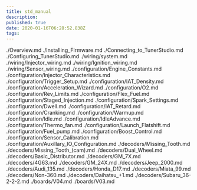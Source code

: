 ```yaml
---
title: std_manual
description: 
published: true
date: 2020-01-16T06:28:52.838Z
tags: 
---
```


./Overview.md
./Installing_Firmware.md
./Connecting_to_TunerStudio.md
./Configuring_TunerStudio.md
./wiring/system.md
./wiring/Injector_wiring.md
./wiring/Ignition_wiring.md
./wiring/Sensor_wiring.md
./configuration/Engine_Constants.md
./configuration/Injector_Characteristics.md
./configuration/Trigger_Setup.md
./configuration/IAT_Density.md
./configuration/Acceleration_Wizard.md
./configuration/O2.md
./configuration/Rev_Limits.md
./configuration/Flex_Fuel.md
./configuration/Staged_Injection.md
./configuration/Spark_Settings.md 
./configuration/Dwell.md
./configuration/IAT_Retard.md
./configuration/Cranking.md
./configuration/Warmup.md
./configuration/Idle.md
./configuration/IdleAdvance.md
./configuration/Thermo_fan.md
./configuration/Launch_Flatshift.md
./configuration/Fuel_pump.md
./configuration/Boost_Control.md
./configuration/Sensor_Calibration.md
./configuration/Auxillary_IO_Configuration.md
./decoders/Missing_Tooth.md
./decoders/Missing_Tooth_(cam).md
./decoders/Dual_Wheel.md
./decoders/Basic_Distributor.md
./decoders/GM_7X.md
./decoders/4G63.md
./decoders/GM_24X.md
./decoders/Jeep_2000.md
./decoders/Audi_135.md
./decoders/Honda_D17.md
./decoders/Miata_99.md
./decoders/Non-360.md
./decoders/Daihatsu_+1.md
./decoders/Subaru_36-2-2-2.md
./boards/V04.md
./boards/V03.md
